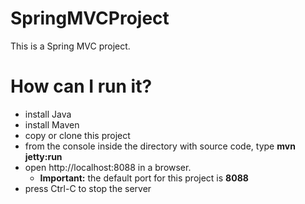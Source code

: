 # SpringMVCProject
This is a Spring MVC project.

# How can I run it?
  * install Java
  * install Maven
  * copy or clone this project
  * from the console inside the directory with source code, type **mvn jetty:run**
  * open http://localhost:8088 in a browser. 
    * **Important:** the default port for this project is **8088**
  * press Ctrl-C to stop the server
